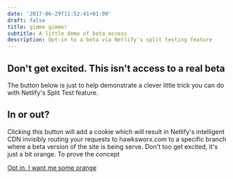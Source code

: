 ```yaml
---
date: '2017-06-29T11:52:41+01:00'
draft: false
title: gimme gimme!
subtitle: A little demo of beta access
description: Opt-in to a beta via Netlify's split testing feature
---
```



## Don't get excited. This isn't access to a real beta

The button below is just to help demonstrate a clever little trick you can do with Netlify's Split Test feature.


## In or out?

Clicking this button will add a cookie which will result in Netlify's intelligent CDN invisibly routing your requests to hawksworx.com to a specific branch where a beta version of the site is being serve. Don't too get excited, it's just a bit orange. To prove the concept

<a href="#" id="btn-opt-in" class="btn">Opt in. I want me some orange</a>

